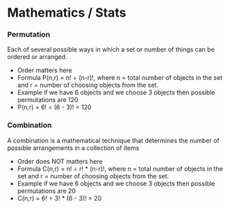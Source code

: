 # Mathematics / Stats

### Permutation
Each of several possible ways in which a set or number of things can be ordered or arranged.
- Order matters here
- Formula P(n,r) = n! ÷ (n-r)!, where n = total number of objects in the set and r = number of choosing objects from the set.
- Example if we have 6 objects and we choose 3 objects then possible permutations are 120
- P(n,r) = 6! ÷ (6 - 3)!  = 120

### Combination
A combination is a mathematical technique that determines the number of possible arrangements in a collection of items
- Order does NOT matters here
- Formula C(n,r) = n! ÷ r! * (n-r)!,  where n = total number of objects in the set and r = number of choosing objects from the set.
- Example if we have 6 objects and we choose 3 objects then possible permutations are 20
- C(n,r) = 6! ÷ 3! * (6 - 3)!  = 20